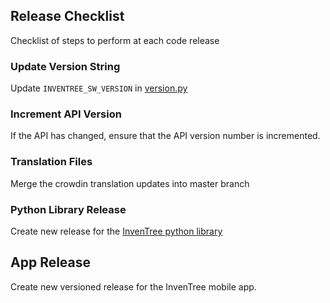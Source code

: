 ## Release Checklist

Checklist of steps to perform at each code release

### Update Version String

Update `INVENTREE_SW_VERSION` in [version.py](https://github.com/inventree/InvenTree/blob/master/src/backend/InvenTree/InvenTree/version.py)

### Increment API Version

If the API has changed, ensure that the API version number is incremented.

### Translation Files

Merge the crowdin translation updates into master branch

### Python Library Release

Create new release for the [InvenTree python library](https://github.com/inventree/inventree-python)

## App Release

Create new versioned release for the InvenTree mobile app.
